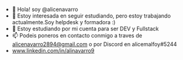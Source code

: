 - 👋 Hola! soy @alicenavarro
- 👀 Estoy interesada en seguir estudiando, pero estoy trabajando actualmente.Soy helpdesk y formadora :)
- 🌱 Estoy estudiando por mi cuenta para ser DEV y Fullstack
- 📫 Podeis poneros en contacto conmigo a traves de alicenavarro2894@gmail.com o por Discord en alicemalfoy#5244
- www.linkedin.com/in/alinavarro9


